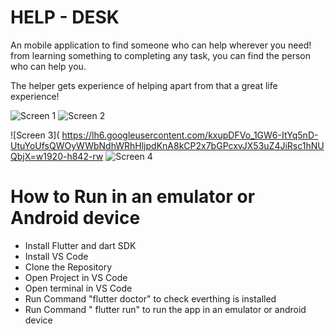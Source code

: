 
# HELP - DESK 

An mobile application to find someone who can help wherever you need!
from learning something to completing any task,
you can find the person who can help you.

The helper gets experience of helping
apart from that a great life experience!


![Screen 1](https://lh4.googleusercontent.com/2qIr01T58P5ukHkrSSix121MMJf13PiOnxy5YkyhS1e05N4waXXBj27H8elae-NSEoTtOs_IwOQ5koSF5jbx=w1920-h842-rw)
![Screen 2](https://lh3.googleusercontent.com/4poV9Hs8Ur1VhwOg95HmJ-IYyJsslVKKx1F28Qi_YzkzVlC5PYhyuC76-Qjb5-Y6Esw4h1yuZs74r1bWN_5C=w3429-h6866-rw)

![Screen 3]( https://lh6.googleusercontent.com/kxupDFVo_1GW6-ItYq5nD-UtuYoUfsQWOyWWbNdhWRhHljpdKnA8kCP2x7bGPcxvJX53uZ4JiRsc1hNUQbjX=w1920-h842-rw 
![Screen 4](https://lh3.googleusercontent.com/lQhJOAKHcABEoOhcbZhym_iph2oQOBHgi6e3A06VWMd-KrV3aezR_LlD0pxOFjf6QbC0ZcdIvPegMEHcZBix=w3429-h6866-rw)
# How to Run in an emulator or Android device

* Install Flutter and dart SDK
* Install VS Code
* Clone the Repository
* Open Project in VS Code
* Open terminal in VS Code
* Run Command "flutter doctor" to check everthing is installed
* Run Command " flutter run" to run the app in an emulator or android device
